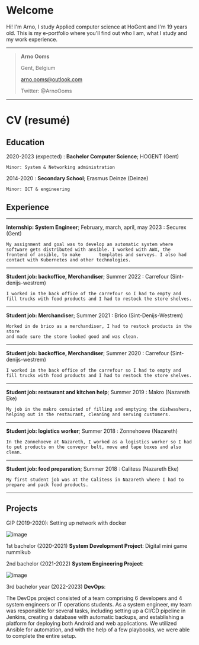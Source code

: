 # Welcome

Hi! I'm Arno, I study Applied computer science at HoGent and I'm 19 years old. This is my e-portfolio where you'll find out who I am, what I study and my work experience.

---------------
> **Arno Ooms**
> 
> Gent, Belgium
>                      
> arno.ooms@outlook.com
> 
> Twitter: @ArnoOoms

------------

# CV (resumé)

Education
---------

2020-2023 (expected) 
:   **Bachelor Computer Science**; HOGENT (Gent)

    Minor: System & Networking administration 

2014-2020
:   **Secondary School**; Erasmus Deinze (Deinze)

    Minor: ICT & engineering

Experience
----------

----------
**Internship: System Engineer**; February, march, april, may 2023
:   Securex (Gent)
    
    My assignment and goal was to develop an automatic system where software gets distributed with ansible. I worked with AWX, the frontend of ansible, to make       templates and surveys. I also had contact with Kubernetes and other technologies. 
    
----------
**Student job: backoffice, Merchandiser**; Summer 2022
:   Carrefour (Sint-denijs-westrem)
    
    I worked in the back office of the carrefour so I had to empty and fill trucks with food products and I had to restock the store shelves.
    
----------
**Student job: Merchandiser**; Summer 2021
:   Brico (Sint-Denijs-Westrem)  

    Worked in de brico as a merchandiser, I had to restock products in the store
    and made sure the store looked good and was clean.

----------
**Student job: backoffice, Merchandiser**; Summer 2020
:   Carrefour (Sint-denijs-westrem)
    
    I worked in the back office of the carrefour so I had to empty and fill trucks with food products and I had to restock the store shelves.

----------
**Student job: restaurant and kitchen help**; Summer 2019
:   Makro (Nazareth Eke)

    My job in the makro consisted of filling and emptying the dishwashers, helping out in the restaurant, cleaning and serving customers.

----------
**Student job: logistics worker**; Summer 2018
:   Zonnehoeve (Nazareth)

    In the Zonnehoeve at Nazareth, I worked as a logistics worker so I had to put products on the conveyor belt, move and tape boxes and also clean.

----------
**Student job: food preparation**; Summer 2018
:   Calitess (Nazareth Eke)

    My first student job was at the Calitess in Nazareth where I had to prepare and pack food products.

----------


Projects
----------

GIP (2019-2020): Setting up network with docker

![image](https://user-images.githubusercontent.com/66742560/194770869-88e5537d-9036-4aa8-a86e-62c2b05f206f.png)


1st bachelor (2020-2021) **System Development Project**: Digital mini game rummikub

2nd bachelor (2021-2022) **System Engineering Project**: 

![image](https://user-images.githubusercontent.com/66742560/194771200-b0587802-68c3-4280-9546-fe4007addd45.png)

3rd bachelor year (2022-2023) **DevOps**:

The DevOps project consisted of a team comprising 6 developers and 4 system engineers or IT operations students. As a system engineer, my team was responsible for several tasks, including setting up a CI/CD pipeline in Jenkins, creating a database with automatic backups, and establishing a platform for deploying both Android and web applications. We utilized Ansible for automation, and with the help of a few playbooks, we were able to complete the entire setup.
